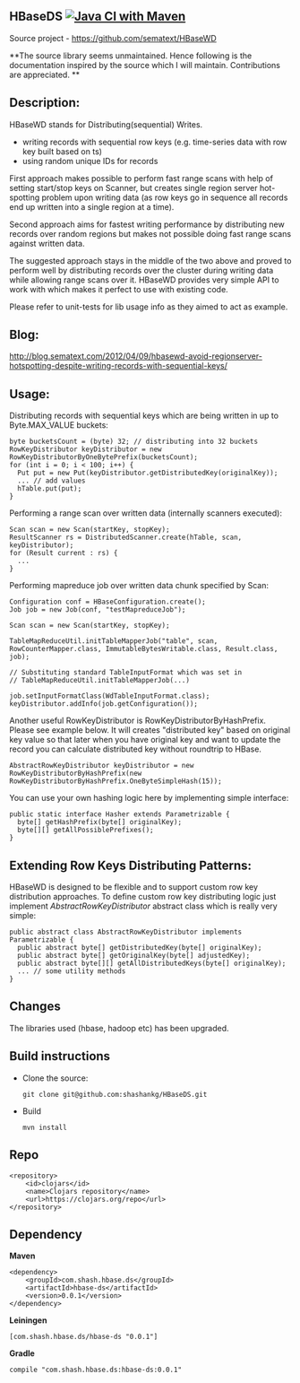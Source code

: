 HBaseDS  [![Java CI with Maven](https://github.com/appform-io/HBaseDS/actions/workflows/maven.yml/badge.svg)](https://github.com/appform-io/HBaseDS/actions/workflows/maven.yml)
------------
Source project - https://github.com/sematext/HBaseWD

**The source library seems unmaintained. Hence following is the documentation inspired by the source which I will maintain. Contributions are appreciated. **

Description:
------------

HBaseWD stands for Distributing(sequential) Writes.

* writing records with sequential row keys (e.g. time-series data with row key built based on ts)
* using random unique IDs for records

First approach makes possible to perform fast range scans with help of setting start/stop keys on Scanner, but creates single region server hot-spotting problem upon writing data (as row keys go in sequence all records end up written into a single region at a time).

Second approach aims for fastest writing performance by distributing new records over random regions but makes not possible doing fast range scans against written data.

The suggested approach stays in the middle of the two above and proved to perform well by distributing records over the cluster during writing data while allowing range scans over it. HBaseWD provides very simple API to work with which makes it perfect to use with existing code.

Please refer to unit-tests for lib usage info as they aimed to act as example.

Blog:
-----
http://blog.sematext.com/2012/04/09/hbasewd-avoid-regionserver-hotspotting-despite-writing-records-with-sequential-keys/

Usage:
------
Distributing records with sequential keys which are being written in up to Byte.MAX_VALUE buckets:

    byte bucketsCount = (byte) 32; // distributing into 32 buckets
    RowKeyDistributor keyDistributor = new RowKeyDistributorByOneBytePrefix(bucketsCount);
    for (int i = 0; i < 100; i++) {
      Put put = new Put(keyDistributor.getDistributedKey(originalKey));
      ... // add values
      hTable.put(put);
    }


Performing a range scan over written data (internally <bucketsCount> scanners executed):

    Scan scan = new Scan(startKey, stopKey);
    ResultScanner rs = DistributedScanner.create(hTable, scan, keyDistributor);
    for (Result current : rs) {
      ...
    }

Performing mapreduce job over written data chunk specified by Scan:

    Configuration conf = HBaseConfiguration.create();
    Job job = new Job(conf, "testMapreduceJob");

    Scan scan = new Scan(startKey, stopKey);

    TableMapReduceUtil.initTableMapperJob("table", scan, RowCounterMapper.class, ImmutableBytesWritable.class, Result.class, job);

    // Substituting standard TableInputFormat which was set in
    // TableMapReduceUtil.initTableMapperJob(...)

    job.setInputFormatClass(WdTableInputFormat.class);
    keyDistributor.addInfo(job.getConfiguration());

Another useful RowKeyDistributor is RowKeyDistributorByHashPrefix. Please see
example below. It will creates "distributed key" based on original key value
so that later when you have original key and want to update the record you can
calculate distributed key without roundtrip to HBase.

    AbstractRowKeyDistributor keyDistributor = new RowKeyDistributorByHashPrefix(new RowKeyDistributorByHashPrefix.OneByteSimpleHash(15));

You can use your own hashing logic here by implementing simple interface:

    public static interface Hasher extends Parametrizable {
      byte[] getHashPrefix(byte[] originalKey);
      byte[][] getAllPossiblePrefixes();
    }



Extending Row Keys Distributing Patterns:
------------

HBaseWD is designed to be flexible and to support custom row key distribution approaches. To define custom row key distributing logic just implement _AbstractRowKeyDistributor_ abstract class which is really very simple:

    public abstract class AbstractRowKeyDistributor implements Parametrizable {
      public abstract byte[] getDistributedKey(byte[] originalKey);
      public abstract byte[] getOriginalKey(byte[] adjustedKey);
      public abstract byte[][] getAllDistributedKeys(byte[] originalKey);
      ... // some utility methods
    }

Changes
------------
The libraries used (hbase, hadoop etc) has been upgraded.

Build instructions
------------
  - Clone the source:

        git clone git@github.com:shashankg/HBaseDS.git

  - Build

        mvn install

Repo
------------
```
<repository>
    <id>clojars</id>
    <name>Clojars repository</name>
    <url>https://clojars.org/repo</url>
</repository>
```
Dependency
------------

**Maven**
```
<dependency>
    <groupId>com.shash.hbase.ds</groupId>
    <artifactId>hbase-ds</artifactId>
    <version>0.0.1</version>
</dependency>
```
**Leiningen**
```
[com.shash.hbase.ds/hbase-ds "0.0.1"]
```

**Gradle**
```
compile "com.shash.hbase.ds:hbase-ds:0.0.1"
```
